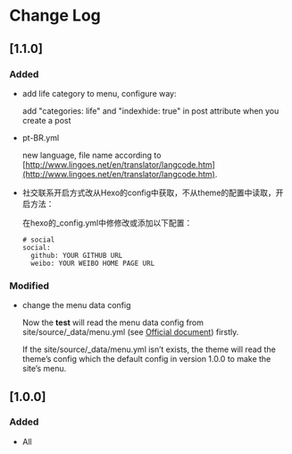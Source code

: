 # Change Log

## [1.1.0]

### Added
- add life category to menu, configure way:

	add "categories: life" and "indexhide: true" in post attribute when you create a post

- pt-BR.yml

  new language, file name according to [http://www.lingoes.net/en/translator/langcode.htm](http://www.lingoes.net/en/translator/langcode.htm).

- 社交联系开启方式改从Hexo的config中获取，不从theme的配置中读取，开启方法：
      
  在hexo的_config.yml中修修改或添加以下配置：

    ```
    # social
    social:
      github: YOUR GITHUB URL
      weibo: YOUR WEIBO HOME PAGE URL
    ```
    
### Modified
- change the menu data config
	
	Now the **test** will read the menu data config from site/source/_data/menu.yml (see [Official document](https://hexo.io/docs/data-files.html)) firstly. 
	
 	If the site/source/_data/menu.yml isn’t exists, the theme will read the theme’s config which the default config in version 1.0.0 to make the site’s menu.

## [1.0.0]
### Added
- All
